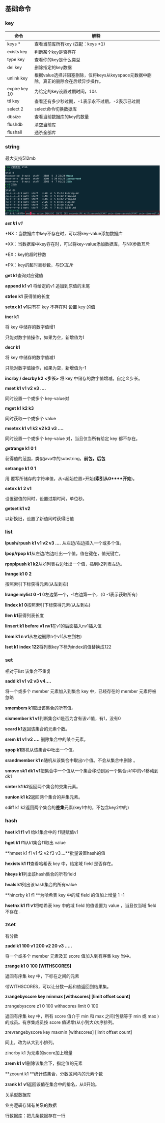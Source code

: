 ## 基础命令





### key





| 命令          | 解释                                                         |
| ------------- | ------------------------------------------------------------ |
| keys *        | 查看当前库所有key  (匹配：keys *1)                           |
| exists key    | 判断某个key是否存在                                          |
| type key      | 查看你的key是什么类型                                        |
| del key       | 删除指定的key数据                                            |
| unlink key    | 根据value选择非阻塞删除，仅将keys从keyspace元数据中删除，真正的删除会在后续异步操作。 |
| expire key 10 | 为给定的key设置过期时间，10s                                 |
| ttl key       | 查看还有多少秒过期，-1表示永不过期，-2表示已过期             |
| select 2      | select命令切换数据库                                         |
| dbsize        | 查看当前数据库的key的数量                                    |
| flushdb       | 清空当前库                                                   |
| flushall      | 通杀全部库                                                   |



### string



最大支持512mb



![](https://raw.githubusercontent.com/imattdu/img/main/img/202205221641515.png)

***set k1 v1***

*NX：当数据库中key不存在时，可以将key-value添加数据库

*XX：当数据库中key存在时，可以将key-value添加数据库，与NX参数互斥

*EX：key的超时秒数

*PX：key的超时毫秒数，与EX互斥



**get  k1**查询对应键值

**append k1 v1** 将给定的v1 追加到原值的末尾

**strlen k1** 获得值的长度

**setnx  k1 v1**只有在 key 不存在时  设置 key 的值

 

**incr k1**

将 key 中储存的数字值增1

只能对数字值操作，如果为空，新增值为1

**decr k1**

将 key 中储存的数字值减1

只能对数字值操作，如果为空，新增值为-1

**incrby / decrby k2 <步长>**     将 key 中储存的数字值增减。自定义步长。





**mset k1 v1 v2 v3 ....**

同时设置一个或多个 key-value对 

**mget  k1 k2 k3**

同时获取一个或多个 value 

**msetnx k1 v1 k2 v2 k3 v3 ....** 

同时设置一个或多个 key-value 对，当且仅当所有给定 key 都不存在。





**getrange k1 0 1**

获得值的范围，类似java中的substring，**前包，后包**

**setrange k1 0 1**

用 <value> 覆写<key>所储存的字符串值，从<起始位置>开始(**索引从0****开始**)。

 

**setnx k1 2 v1**

设置键值的同时，设置过期时间，单位秒。

**getset  k1 v2**

以新换旧，设置了新值同时获得旧值





### list



**lpush/rpush k1 v1 v2 v3 ....** 从左边/右边插入一个或多个值。

**lpop/rpop k1**从左边/右边吐出一个值。值在键在，值光键亡。

 

**rpoplpush k1 k2**从k1列表右边吐出一个值，插到k2列表左边。

 

**lrange k1 0 2**

按照索引下标获得元素(从左到右)

**lrange mylist 0 -1**  0左边第一个，-1右边第一个，（0 -1表示获取所有）

**lindex k1 0**按照索引下标获得元素(从左到右)

**llen k1**获得列表长度 

 

**linsert k1 before v1 nv1**在v1的后面插入nv1插入值

**lrem k1 n v1**从左边删除n个v1(从左到右)

**lset k1 index 122**将列表key下标为index的值替换成122







### set

相对于list 该集合不重复







**sadd k1 v1 v2 v3 v4....**

将一个或多个 member 元素加入到集合 key 中，已经存在的 member 元素将被忽略

**smembers k1**取出该集合的所有值。

**sismember k1 v1**判断集合k1是否为含有该v1值，有1，没有0

**scard k1**返回该集合的元素个数。

**srem k1 v1 v2 ....** 删除集合中的某个元素。

**spop k1**随机从该集合中吐出一个值。

**srandmember k1 n**随机从该集合中取出n个值。不会从集合中删除 。

**smove sk1 dk1 v1**把集合中一个值从一个集合移动到另一个集合sk1中的v1移动到dk1

**sinter k1 k2**返回两个集合的交集元素。

**sunion k1 k2**返回两个集合的并集元素。

sdiff k1 k2返回两个集合的**差集**元素(key1中的，不包含key2中的)





### hash







**hset k1 f1 v1**   给k1集合中的 f1键赋值v1

**hget k1 f1**从k1集合f1取出 value 

**hmset k1 f1 v1 f2 v2 f3 v3....**批量设置hash的值

**hexists k1 f1**查看哈希表 key 中，给定域 field 是否存在。 

**hkeys  k1**列出该hash集合的所有field

**hvals k1**列出该hash集合的所有value

**hincrby k1 f1  <increment>**为哈希表 key 中的域 field 的值加上增量 1  -1

**hsetnx k1  f1 v1**将哈希表 key 中的域 field 的值设置为 value ，当且仅当域 field 不存在 .









### zset

有分数



**zadd k1  100 v1 200 v2 20 v3 .....**

将一个或多个 member 元素及其 score 值加入到有序集 key 当中。

**zrange  k1 0 100  [WITHSCORES]**  

返回有序集 key 中，下标在<start><stop>之间的元素

带WITHSCORES，可以让分数一起和值返回到结果集。

**zrangebyscore key minmax [withscores] [limit offset count]**

zrangebyscore z1 0 100 withscores limit 0 100

返回有序集 key 中，所有 score 值介于 min 和 max 之间(包括等于 min 或 max )的成员。有序集成员按 score 值递增(从小到大)次序排列。 

zrevrangebyscore key maxmin [withscores] [limit offset count]        





同上，改为从大到小排列。 

zincrby k1 <increment><value>   为元素的score加上增量

**zrem k1 v1**删除该集合下，指定值的元素

**zcount k1 <min><max>**统计该集合，分数区间内的元素个数 

**zrank k1 v1**返回该值在集合中的排名，从0开始。











关系型数据库

业务逻辑存储有关系的数据





行数据库：把几条数据存在一行

